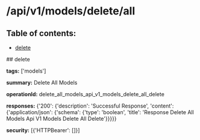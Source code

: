 # /api/v1/models/delete/all

## Table of contents:
- [delete](#delete)

<a name="delete" />
## delete

**tags:** ['models']

**summary:** Delete All Models

**operationId:** delete_all_models_api_v1_models_delete_all_delete

**responses:** {'200': {'description': 'Successful Response', 'content': {'application/json': {'schema': {'type': 'boolean', 'title': 'Response Delete All Models Api V1 Models Delete All Delete'}}}}}

**security:** [{'HTTPBearer': []}]

